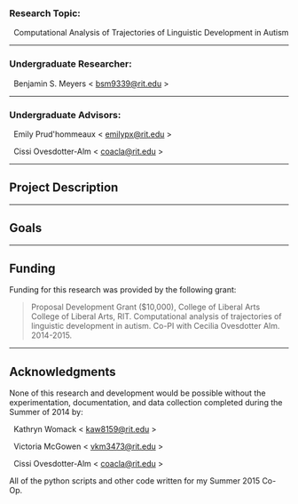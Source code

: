 ### Research Topic:
&nbsp;&nbsp;Computational Analysis of Trajectories of Linguistic Development in Autism

- - - -
### Undergraduate Researcher:
&nbsp;&nbsp;Benjamin S. Meyers < <bsm9339@rit.edu> >

- - - -
### Undergraduate Advisors:

&nbsp;&nbsp;Emily Prud'hommeaux < <emilypx@rit.edu> >

&nbsp;&nbsp;Cissi Ovesdotter-Alm < <coacla@rit.edu> >

- - - -
## Project Description

- - - -
## Goals

- - - -
## Funding
Funding for this research was provided by the following grant:

> Proposal Development Grant ($10,000), College of Liberal Arts College of Liberal Arts, RIT. Computational analysis of trajectories of linguistic development in autism. Co-PI with Cecilia Ovesdotter Alm. 2014-2015.

- - - -
## Acknowledgments
None of this research and development would be possible without the experimentation, documentation, and data collection completed during the Summer of 2014 by:

&nbsp;&nbsp;Kathryn Womack < <kaw8159@rit.edu> >

&nbsp;&nbsp;Victoria McGowen < <vkm3473@rit.edu> >

&nbsp;&nbsp;Cissi Ovesdotter-Alm < <coacla@rit.edu> >

All of the python scripts and other code written for my Summer 2015 Co-Op.
